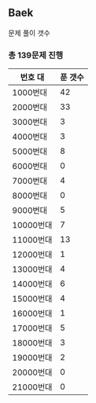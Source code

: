 ## Baek

문제 풀이 갯수

### 총 139문제 진행

번호 대 | 푼 갯수
--------- | -------
1000번대 | 42
2000번대 | 33
3000번대 | 3
4000번대 | 3
5000번대 | 8
6000번대 | 0
7000번대 | 4
8000번대 | 0
9000번대 | 5
10000번대 | 7
11000번대 | 13
12000번대 | 1
13000번대 | 4
14000번대 | 6
15000번대 | 4
16000번대 | 1
17000번대 | 5
18000번대 | 3
19000번대 | 2
20000번대 | 0
21000번대 | 0
